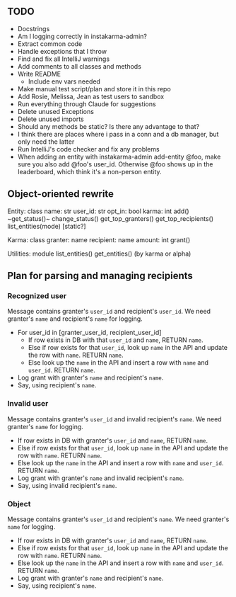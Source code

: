 ## TODO

- Docstrings
- Am I logging correctly in instakarma-admin?
- Extract common code
- Handle exceptions that I throw
- Find and fix all IntelliJ warnings
- Add comments to all classes and methods
- Write README
  - Include env vars needed
- Make manual test script/plan and store it in this repo
- Add Rosie, Melissa, Jean as test users to sandbox
- Run everything through Claude for suggestions
- Delete unused Exceptions
- Delete unused imports
- Should any methods be static? Is there any advantage to that?
- I think there are places where i pass in a conn and a db manager, but only need the latter
- Run IntelliJ's code checker and fix any problems
- When adding an entity with instakarma-admin add-entity @foo, make sure you also add @foo's user_id. Otherwise @foo shows up in the leaderboard, which think it's a non-person entity.


## Object-oriented rewrite

Entity: class
  name: str
  user_id: str
  opt_in: bool
  karma: int
  add()
  ~get_status()~
  change_status()
  get_top_granters()
  get_top_recipients()
  list_entities(mode) [static?]

Karma: class
  granter: name
  recipient: name
  amount: int
  grant()

Utilities: module
  list_entities()
  get_entities() (by karma or alpha)



## Plan for parsing and managing recipients

### Recognized user

Message contains granter's `user_id` and recipient's `user_id`.
We need granter's `name` and recipient's `name` for logging.

* For user_id in [granter_user_id, recipient_user_id]
   * If row exists in DB with that `user_id` and `name`, RETURN `name`.
   * Else if row exists for that `user_id`, look up `name` in the API and update the row with `name`. RETURN `name`.
   * Else look up the `name` in the API and insert a row with `name` and `user_id`. RETURN `name`.
* Log grant with granter's `name` and recipient's `name`.
* Say, using recipient's `name`.


### Invalid user

Message contains granter's `user_id` and invalid recipient's `name`.
We need granter's `name` for logging.

* If row exists in DB with granter's `user_id` and `name`, RETURN `name`.
* Else if row exists for that `user_id`, look up `name` in the API and update the row with `name`. RETURN `name`.
* Else look up the `name` in the API and insert a row with `name` and `user_id`. RETURN `name`.
* Log grant with granter's `name` and invalid recipient's `name`.
* Say, using invalid recipient's `name`.


### Object

Message contains granter's `user_id` and recipient's `name`.
We need granter's `name` for logging.

* If row exists in DB with granter's `user_id` and `name`, RETURN `name`.
* Else if row exists for that `user_id`, look up `name` in the API and update the row with `name`. RETURN `name`.
* Else look up the `name` in the API and insert a row with `name` and `user_id`. RETURN `name`.
* Log grant with granter's `name` and recipient's `name`.
* Say, using recipient's `name`.
